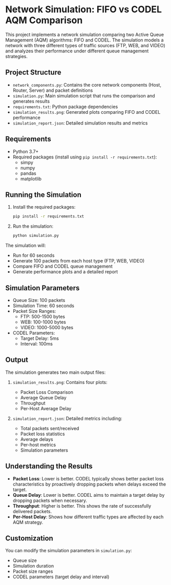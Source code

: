 # Network Simulation: FIFO vs CODEL AQM Comparison

This project implements a network simulation comparing two Active Queue Management (AQM) algorithms: FIFO and CODEL. The simulation models a network with three different types of traffic sources (FTP, WEB, and VIDEO) and analyzes their performance under different queue management strategies.

## Project Structure

- `network_components.py`: Contains the core network components (Host, Router, Server) and packet definitions
- `simulation.py`: Main simulation script that runs the comparison and generates results
- `requirements.txt`: Python package dependencies
- `simulation_results.png`: Generated plots comparing FIFO and CODEL performance
- `simulation_report.json`: Detailed simulation results and metrics

## Requirements

- Python 3.7+
- Required packages (install using `pip install -r requirements.txt`):
  - simpy
  - numpy
  - pandas
  - matplotlib

## Running the Simulation

1. Install the required packages:
   ```bash
   pip install -r requirements.txt
   ```

2. Run the simulation:
   ```bash
   python simulation.py
   ```

The simulation will:
- Run for 60 seconds
- Generate 100 packets from each host type (FTP, WEB, VIDEO)
- Compare FIFO and CODEL queue management
- Generate performance plots and a detailed report

## Simulation Parameters

- Queue Size: 100 packets
- Simulation Time: 60 seconds
- Packet Size Ranges:
  - FTP: 500-1500 bytes
  - WEB: 100-1000 bytes
  - VIDEO: 1000-5000 bytes
- CODEL Parameters:
  - Target Delay: 5ms
  - Interval: 100ms

## Output

The simulation generates two main output files:

1. `simulation_results.png`: Contains four plots:
   - Packet Loss Comparison
   - Average Queue Delay
   - Throughput
   - Per-Host Average Delay

2. `simulation_report.json`: Detailed metrics including:
   - Total packets sent/received
   - Packet loss statistics
   - Average delays
   - Per-host metrics
   - Simulation parameters

## Understanding the Results

- **Packet Loss**: Lower is better. CODEL typically shows better packet loss characteristics by proactively dropping packets when delays exceed the target.
- **Queue Delay**: Lower is better. CODEL aims to maintain a target delay by dropping packets when necessary.
- **Throughput**: Higher is better. This shows the rate of successfully delivered packets.
- **Per-Host Delay**: Shows how different traffic types are affected by each AQM strategy.

## Customization

You can modify the simulation parameters in `simulation.py`:
- Queue size
- Simulation duration
- Packet size ranges
- CODEL parameters (target delay and interval) 